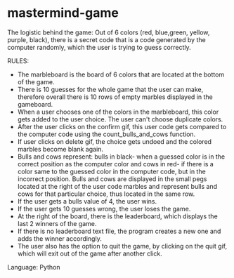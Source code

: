 # mastermind-game

The logistic behind the game: Out of 6 colors (red, blue,green, yellow, purple, black), there is a secret code that is a code generated by the computer randomly, which the user is trying to guess correctly.

RULES:
- The marbleboard is the board of 6 colors that are located at the bottom of the game.
- There is 10 guesses for the whole game that the user can make, therefore overall there is 10 rows of empty marbles displayed in the gameboard.
- When a user chooses one of the colors in the marbleboard, this color gets added to the user choice. The user can't choose duplicate colors.
- After the user clicks on the confirm gif, this user code gets compared to the computer code using the count_bulls_and_cows function.
- If user clicks on delete gif, the choice gets undoed and the colored marbles become blank again.
- Bulls and cows represent: bulls in black- when a guessed color is in the correct position as the computer color and cows in red- if there is a color same to the guessed color in the computer code, but in the incorrect position. Bulls and cows are displayed in the small pegs located at the right of the user code marbles and represent bulls and cows for that particular choice, thus located in the same row.
- If the user gets a bulls value of 4, the user wins.
- If the user gets 10 guesses wrong, the user loses the game.
- At the right of the board, there is the leaderboard, which displays the last 2 winners of the game.
- If there is no leaderboard text file, the program creates a new one and adds the winner accordingly.
- The user also has the option to quit the game, by clicking on the quit gif, which will exit out of the game after another click.

Language: Python 
